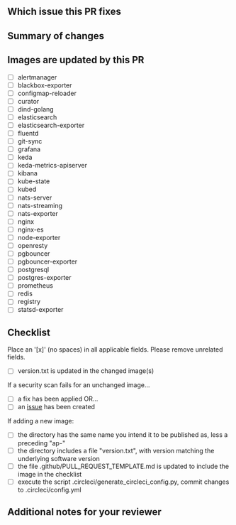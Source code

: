 <!--
Thank you for contributing to astronomer/ap-vendor!

When you push to any branch, CI will run:
- build all images
- security scan all images

When your change is merged to main:
- build all images
- security scan all images
- any images where the version is not published to Dockerhub, then publish
-->

## Which issue this PR fixes

<!-- if applicable, otherwise just delete the header -->

## Summary of changes

<!-- required -->

## Images are updated by this PR

<!-- required -->

- [ ] alertmanager
- [ ] blackbox-exporter
- [ ] configmap-reloader
- [ ] curator
- [ ] dind-golang
- [ ] elasticsearch
- [ ] elasticsearch-exporter
- [ ] fluentd
- [ ] git-sync
- [ ] grafana
- [ ] keda
- [ ] keda-metrics-apiserver
- [ ] kibana
- [ ] kube-state
- [ ] kubed
- [ ] nats-server
- [ ] nats-streaming
- [ ] nats-exporter
- [ ] nginx
- [ ] nginx-es
- [ ] node-exporter
- [ ] openresty
- [ ] pgbouncer
- [ ] pgbouncer-exporter
- [ ] postgresql
- [ ] postgres-exporter
- [ ] prometheus
- [ ] redis
- [ ] registry
- [ ] statsd-exporter

## Checklist

<!-- required -->

Place an '[x]' (no spaces) in all applicable fields. Please remove unrelated fields.

- [ ] version.txt is updated in the changed image(s)

If a security scan fails for an unchanged image...

- [ ] a fix has been applied OR...
- [ ] an [issue](<!-- link to the issue -->) has been created

<!--
Please give it a shot to fix any security issue, even if unrelated to your change.
-->

If adding a new image:

- [ ] the directory has the same name you intend it to be published as, less a preceding "ap-"
- [ ] the directory includes a file "version.txt", with version matching the underlying software version
- [ ] the file .github/PULL_REQUEST_TEMPLATE.md is updated to include the image in the checklist
- [ ] execute the script .circleci/generate_circleci_config.py, commit changes to .circleci/config.yml

## Additional notes for your reviewer
